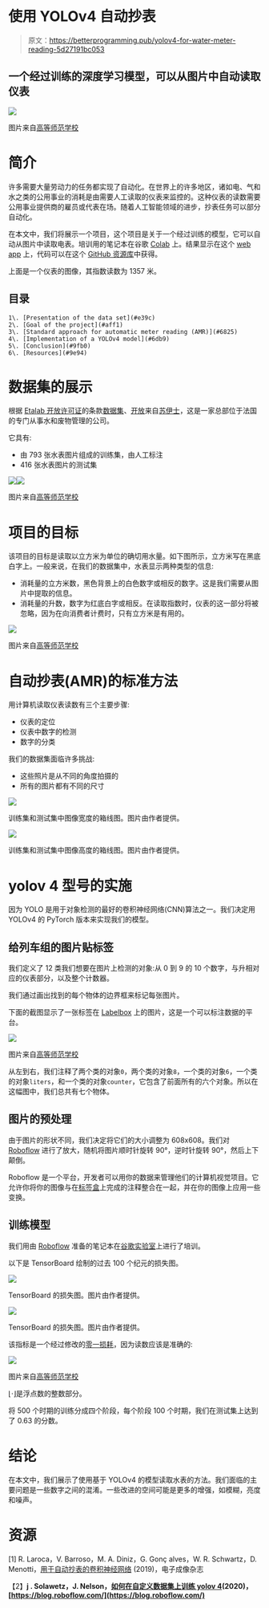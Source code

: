 # 使用 YOLOv4 自动抄表

> 原文：<https://betterprogramming.pub/yolov4-for-water-meter-reading-5d27191bc053>

## 一个经过训练的深度学习模型，可以从图片中自动读取仪表

![](img/f90ff7e7586e30a10377d0d48cf1de35.png)

图片来自[高等师范学校](https://challengedata.ens.fr/login/?next=/participants/challenges/30/)

# **简介**

许多需要大量劳动力的任务都实现了自动化。在世界上的许多地区，诸如电、气和水之类的公用事业的消耗是由需要人工读取的仪表来监控的。这种仪表的读数需要公用事业提供商的雇员或代表在场。随着人工智能领域的进步，抄表任务可以部分自动化。

在本文中，我们将展示一个项目，这个项目是关于一个经过训练的模型，它可以自动从图片中读取电表。培训用的笔记本在谷歌 [Colab](https://colab.research.google.com/drive/1doXXwpcZXNdBh0-u4ZpaBpWv9GOVDNpu) 上。结果显示在这个 [web app](http://dnalexen.pythonanywhere.com/) 上，代码可以在这个 [GitHub 资源库](https://github.com/dnalexen/ai_water_meter_reading)中获得。

上面是一个仪表的图像，其指数读数为 1357 米。

## **目录**

```
1\. [Presentation of the data set](#e39c)
2\. [Goal of the project](#aff1)
3\. [Standard approach for automatic meter reading (AMR)](#6825)
4\. [Implementation of a YOLOv4 model](#6db9)
5\. [Conclusion](#9fb0)
6\. [Resources](#9e94)
```

# **数据集的展示**

根据 [Etalab 开放许可证](https://www.etalab.gouv.fr/licence-ouverte-open-licence)的条款[数据集](https://challengedata.ens.fr/participants/challenges/30/)、[开放](https://challengedata.ens.fr/terms_of_use)来自[苏伊士](https://www.suez.com/en)，这是一家总部位于法国的专门从事水和废物管理的公司。

它具有:

*   由 793 张水表图片组成的训练集，由人工标注
*   416 张水表图片的测试集

![](img/d7e05446185214ac59bee6e3af10d56c.png)![](img/a3511698835d42526da8acccb44b894a.png)

图片来自[高等师范学校](https://challengedata.ens.fr/login/?next=/participants/challenges/30/)

# 项目的目标

该项目的目标是读取以立方米为单位的确切用水量。如下图所示，立方米写在黑底白字上。一般来说，在我们的数据集中，水表显示两种类型的信息:

*   消耗量的立方米数，黑色背景上的白色数字或相反的数字。这是我们需要从图片中提取的信息。
*   消耗量的升数，数字为红底白字或相反。在读取指数时，仪表的这一部分将被忽略，因为在向消费者计费时，只有立方米是有用的。

![](img/59e6ef35ea5d1ff10e1672c532d9f3e5.png)

图片来自[高等师范学校](https://challengedata.ens.fr/login/?next=/participants/challenges/30/)

# **自动抄表(AMR)的标准方法**

用计算机读取仪表读数有三个主要步骤:

*   仪表的定位
*   仪表中数字的检测
*   数字的分类

我们的数据集面临许多挑战:

*   这些照片是从不同的角度拍摄的
*   所有的图片都有不同的尺寸

![](img/4649d2d5b86c7ae8f3f776ebd00509d3.png)

训练集和测试集中图像宽度的箱线图。图片由作者提供。

![](img/6ff2d5272bf2e577a81934cf66bf43ed.png)

训练集和测试集中图像高度的箱线图。图片由作者提供。

# **yolov 4 型号的实施**

因为 YOLO 是用于对象检测的最好的卷积神经网络(CNN)算法之一。我们决定用 YOLOv4 的 PyTorch 版本来实现我们的模型。

## 给列车组的图片贴标签

我们定义了 12 类我们想要在图片上检测的对象:从 0 到 9 的 10 个数字，与升相对应的仪表部分，以及整个计数器。

我们通过画出找到的每个物体的边界框来标记每张图片。

下面的截图显示了一张标签在 [Labelbox](https://labelbox.com/) 上的图片，这是一个可以标注数据的平台。

![](img/2ea0831c3bb2f1a614c3fb31765a407a.png)

图片来自[高等师范学校](https://challengedata.ens.fr/login/?next=/participants/challenges/30/)

从左到右，我们注释了两个类的对象`0`，两个类的对象`8`，一个类的对象`6`，一个类的对象`liters`，和一个类的对象`counter`，它包含了前面所有的六个对象。所以在这幅图中，我们总共有七个物体。

## 图片的预处理

由于图片的形状不同，我们决定将它们的大小调整为 608x608。我们对 [Roboflow](https://roboflow.com/) 进行了放大，随机将图片顺时针旋转 90°，逆时针旋转 90°，然后上下颠倒。

Roboflow 是一个平台，开发者可以用你的数据来管理他们的计算机视觉项目。它允许你将你的图像与在[标签盒](https://labelbox.com/)上完成的注释整合在一起，并在你的图像上应用一些变换。

## 训练模型

我们用由 [Roboflow](https://roboflow.com/) 准备的笔记本在[谷歌实验室](https://colab.research.google.com/)上进行了培训。

以下是 TensorBoard 绘制的过去 100 个纪元的损失图。

![](img/a3a3ed53dcdd9e5affc136f7e9a6cca0.png)

TensorBoard 的损失图。图片由作者提供。

![](img/eca01058eeb43f1b72cfcd2b0cae123e.png)

TensorBoard 的损失图。图片由作者提供。

该指标是一个经过修改的[零一损耗](https://link.springer.com/10.1007%2F978-0-387-30164-8_884)，因为读数应该是准确的:

![](img/caf263f82a336c49dc0fb9840407c268.png)

图片来自[高等师范学校](https://challengedata.ens.fr/login/?next=/participants/challenges/30/)

⌊⋅⌋是浮点数的整数部分。

将 500 个时期的训练分成四个阶段，每个阶段 100 个时期，我们在测试集上达到了 0.63 的分数。

# **结论**

在本文中，我们展示了使用基于 YOLOv4 的模型读取水表的方法。我们面临的主要问题是一些数字之间的混淆。一些改进的空间可能是更多的增强，如模糊，亮度和噪声。

# **资源**

[1] R. Laroca，V. Barroso，M. A. Diniz，G. Gonç alves，W. R. Schwartz，D. Menotti，[用于自动抄表的卷积神经网络](https://www.researchgate.net/publication/330884234_Convolutional_Neural_Networks_for_Automatic_Meter_Reading) (2019)，电子成像杂志

【2】**j . Solawetz，J. Nelson，[如何在自定义数据集上训练 yolov 4](https://blog.roboflow.com/training-yolov4-on-a-custom-dataset/)(2020)，[https://blog.roboflow.com/](https://blog.roboflow.com/)**